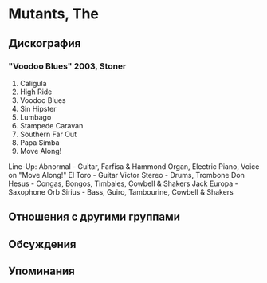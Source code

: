 # Mutants, The



## Дискография

### "Voodoo Blues" 2003, Stoner

1. Caligula 
2. High Ride 
3. Voodoo Blues 
4. Sin Hipster 
5. Lumbago 
6. Stampede Caravan 
7. Southern Far Out 
8. Papa Simba 
9. Move Along! 

Line-Up: 
Abnormal - Guitar, Farfisa & Hammond Organ, Electric Piano, Voice on "Move Along!" 
El Toro - Guitar 
Victor Stereo - Drums, Trombone 
Don Hesus - Congas, Bongos, Timbales, Cowbell & Shakers 
Jack Europa - Saxophone 
Orb Sirius - Bass, Guiro, Tambourine, Cowbell & Shakers


## Отношения с другими группами


## Обсуждения


## Упоминания

